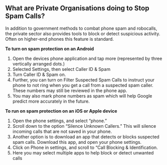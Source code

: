 ## What are Private Organisations doing to Stop Spam Calls?

In addition to government methods to combat phone spam and robocalls,
the private sector also provides tools to block or detect suspicious
activity. Often on higher-end phones this feature is standard.

**To turn on spam protection on an Android**

1.  Open the devices phone application and tap more (represented by
    three vertically arranged dots.)
2.  Selected Settings, then select Caller ID & Spam
3.  Turn Caller ID & Spam on.
4.  Further, you can turn on Filter Suspected Spam Calls to instruct
    your phone to not ring when you get a call from a suspected spam
    caller. These numbers may still be reviewed in the phone app.
5.  You may also mark phone numbers as spam which will help Google
    predict more accurately in the future.

**To run on spam protection on an iOS or Apple device**

1.  Open the phone settings, and select “phone.”
2.  Scroll down to the option “Silence Unknown Callers.” This will
    silence incoming calls that are not saved in your phone.
3.  Another option is to download an app that detects or blocks
    suspected spam calls. Download this app, and open your phone
    settings.
4.  Click on Phone in settings, and scroll to “Call Blocking &
    Identification.
5.  Here you may select multiple apps to help block or detect unwanted
    calls

